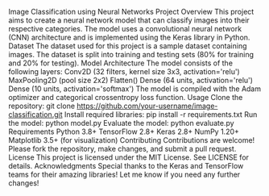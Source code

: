 Image Classification using Neural Networks
Project Overview
This project aims to create a neural network model that can classify images into their respective categories. The model uses a convolutional neural network (CNN) architecture and is implemented using the Keras library in Python.
Dataset
The dataset used for this project is a sample dataset containing images.
The dataset is split into training and testing sets (80% for training and 20% for testing).
Model Architecture
The model consists of the following layers:
Conv2D (32 filters, kernel size 3x3, activation='relu')
MaxPooling2D (pool size 2x2)
Flatten()
Dense (64 units, activation='relu')
Dense (10 units, activation='softmax')
The model is compiled with the Adam optimizer and categorical crossentropy loss function.
Usage
Clone the repository: git clone https://github.com/your-username/image-classification.git
Install required libraries: pip install -r requirements.txt
Run the model: python model.py
Evaluate the model: python evaluate.py
Requirements
Python 3.8+
TensorFlow 2.8+
Keras 2.8+
NumPy 1.20+
Matplotlib 3.5+ (for visualization)
Contributing
Contributions are welcome! Please fork the repository, make changes, and submit a pull request.
License
This project is licensed under the MIT License. See LICENSE for details.
Acknowledgments
Special thanks to the Keras and TensorFlow teams for their amazing libraries!
Let me know if you need any further changes!
